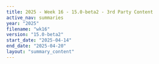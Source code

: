 ```yaml
---
title: 2025 - Week 16 - 15.0-beta2 - 3rd Party Content
active_nav: summaries
year: "2025"
filename: "wk16"
version: "15.0-beta2"
start_date: "2025-04-14"
end_date: "2025-04-20"
layout: "summary_content"
---
```

